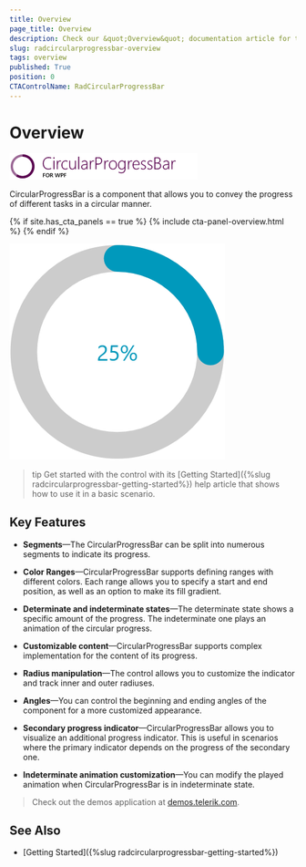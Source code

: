 ```yaml
---
title: Overview
page_title: Overview
description: Check our &quot;Overview&quot; documentation article for the RadCircularProgressBar control.
slug: radcircularprogressbar-overview
tags: overview
published: True
position: 0
CTAControlName: RadCircularProgressBar
---
```


# Overview

![](images/radcircularprogressbar-overview-0.png)

CircularProgressBar is a component that allows you to convey the progress of different tasks in a circular manner. 

{% if site.has_cta_panels == true %}
{% include cta-panel-overview.html %}
{% endif %}

![](images/radcircularprogressbar-overview-1.png)

>tip Get started with the control with its [Getting Started]({%slug radcircularprogressbar-getting-started%}) help article that shows how to use it in a basic scenario.

## Key Features

* __Segments__&mdash;The CircularProgressBar can be split into numerous segments to indicate its progress.

* __Color Ranges__&mdash;CircularProgressBar supports defining ranges with different colors. Each range allows you to specify a start and end position, as well as an option to make its fill gradient.

* __Determinate and indeterminate states__&mdash;The determinate state shows a specific amount of the progress. The indeterminate one plays an animation of the circular progress.

* __Customizable content__&mdash;CircularProgressBar supports complex implementation for the content of its progress.

* __Radius manipulation__&mdash;The control allows you to customize the indicator and track inner and outer radiuses.

* __Angles__&mdash;You can control the beginning and ending angles of the component for a more customized appearance.

* __Secondary progress indicator__&mdash;CircularProgressBar allows you to visualize an additional progress indicator. This is useful in scenarios where the primary indicator depends on the progress of the secondary one.

* __Indeterminate animation customization__&mdash;You can modify the played animation when CircularProgressBar is in indeterminate state.

> Check out the demos application at [demos.telerik.com](https://demos.telerik.com/wpf/).

## See Also
* [Getting Started]({%slug radcircularprogressbar-getting-started%})
